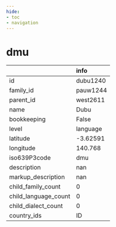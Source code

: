 ```yaml
---
hide:
- toc
- navigation
---
```

# dmu
|                      | info     |
|:---------------------|:---------|
| id                   | dubu1240 |
| family_id            | pauw1244 |
| parent_id            | west2611 |
| name                 | Dubu     |
| bookkeeping          | False    |
| level                | language |
| latitude             | -3.62591 |
| longitude            | 140.768  |
| iso639P3code         | dmu      |
| description          | nan      |
| markup_description   | nan      |
| child_family_count   | 0        |
| child_language_count | 0        |
| child_dialect_count  | 0        |
| country_ids          | ID       |